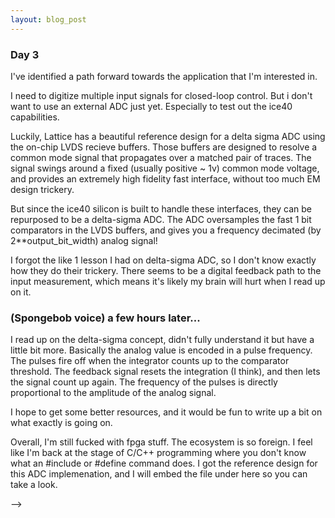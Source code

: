 ```yaml
---
layout: blog_post
---
```


### Day 3 

I've identified a path forward towards the application that I'm interested in.

I need to digitize multiple input signals for closed-loop control. But i don't want to use an external ADC just yet. Especially to test out the ice40 capabilities. 

Luckily, Lattice has a beautiful reference design for a delta sigma ADC using the on-chip LVDS recieve buffers. Those buffers are designed to resolve a common mode signal that propagates over a matched pair of traces. The signal swings around a fixed (usually positive ~ 1v) common mode voltage, and provides an extremely high fidelity fast interface, without too much EM design trickery. 

But since the ice40 silicon is built to handle these interfaces, they can be repurposed to be a delta-sigma ADC. The ADC oversamples the fast 1 bit comparators in the LVDS buffers, and gives you a frequency decimated (by 2**output_bit_width) analog signal!

I forgot the like 1 lesson I had on delta-sigma ADC, so I don't know exactly how they do their trickery.  There seems to be a digital feedback path to the input measurement, which means it's likely my brain will hurt when I read up on it. 

### (Spongebob voice) a few hours later...

I read up on the delta-sigma concept, didn't fully understand it but have a little bit more. Basically the analog value is encoded in a pulse frequency. The pulses fire off when the integrator counts up to the comparator threshold. The feedback signal resets the integration (I think), and then lets the signal count up again. The frequency of the pulses is directly proportional to the amplitude of the analog signal. 

I hope to get some better resources, and it would be fun to write up a bit on what exactly is going on. 

Overall, I'm still fucked with fpga stuff. The ecosystem is so foreign. I feel like I'm back at the stage of C/C++ programming where you don't know what an #include or #define command does. I got the reference design for this ADC implemenation, and I will embed the file under here so you can take a look. 

<!-- <figure>
  <pdf src="/assets/blog/2020-7-16-fpga-+-docker-(-part-3-)/lattice.pdf"/>
  <!-- <figcaption><em> yessir</em></figcaption> -->
</figure> -->



<object style="width: 85vw; height: 85vh;" data="https://www.latticesemi.com/view_document?document_id=35762"></object>

